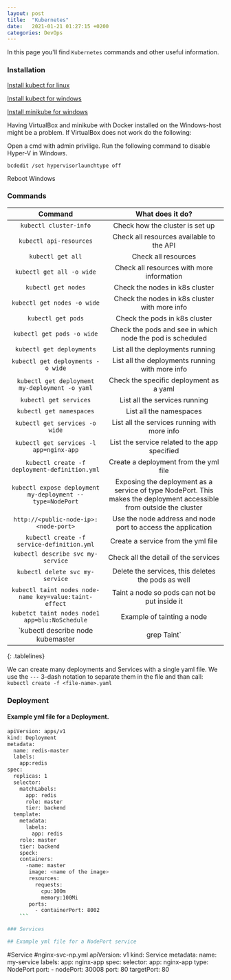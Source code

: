 ```yaml
---
layout: post
title:  "Kubernetes"
date:   2021-01-21 01:27:15 +0200
categories: DevOps
---
```

In this page you'll find `Kubernetes` commands and other useful information.

<style>
.tablelines table, .tablelines td, .tablelines th {
        border: 1px solid black;
        }
</style>

### Installation

[Install kubect for linux](https://kubernetes.io/docs/tasks/tools/install-kubectl-linux/)

[Install kubect for windows](https://kubernetes.io/docs/tasks/tools/install-kubectl-windows/)

[Install minikube for windows](https://minikube.sigs.k8s.io/docs/start/)

Having VirtualBox and minikube with Docker installed on the Windows-host might be a problem.
If VirtualBox does not work do the following:

Open a cmd with admin privilige.
Run the following command to disable Hyper-V in Windows.

`bcdedit /set hypervisorlaunchtype off`

Reboot Windows

### Commands

| **Command**  | **What does it do?** |
|:-------------:|:-------------:|
| `kubectl cluster-info`                                 | Check how the cluster is set up                           |
| `kubectl api-resources`                                | Check all resources available to the API                  |
| `kubectl get all`                                      | Check all resources                                       |
| `kubectl get all -o wide`                              | Check all resources with more information                 |
| `kubectl get nodes`                                    | Check the nodes in k8s cluster                            |
| `kubectl get nodes -o wide`                            | Check the nodes in k8s cluster with more info             |
| `kubectl get pods`                                     | Check the pods in k8s cluster                             |
| `kubectl get pods -o wide`                             | Check the pods and see in which node the pod is scheduled |
| `kubectl get deployments`                              | List all the deployments running                          |
| `kubectl get deployments -o wide`                      | List all the deployments running with more info           |
| `kubectl get deployment my-deployment -o yaml`         | Check the specific deployment as a yaml                   |
| `kubectl get services`                                 | List all the services running                             |
| `kubectl get namespaces`                               | List all the namespaces                                   |
| `kubectl get services -o wide`                         | List all the services running with more info              |
| `kubectl get services -l app=nginx-app`                | List the service related to the app specified             |
| `kubectl create -f deployment-definition.yml`          | Create a deployment from the yml file                     |
| `kubectl expose deployment my-deployment --type=NodePort` | Exposing the deployment as a service of type NodePort. This makes the deployment accessible from outside the cluster   |
|`http://<public-node-ip>:<node-port>`|Use the node address and node port to access the application|
| `kubectl create -f service-definition.yml`             | Create a service from the yml file                        |
| `kubectl describe svc my-service`                      | Check all the detail of the services                      |
| `kubectl delete svc my-service`                        | Delete the services, this deletes the pods as well        |
| `kubectl taint nodes node-name key=value:taint-effect` | Taint a node so pods can not be put inside it             |
| `kubetct taint nodes node1 app=blu:NoSchedule`         | Example of tainting a node                                |
| `kubectl describe node kubemaster | grep Taint`        | not sure                                                  |
{: .tablelines}

We can create many deployments and Services with a single yaml file.
We use the `---` 3-dash notation to separate them in the file and than call:
`kubectl create -f <file-name>.yaml`

### Deployment

#### Example yml file for a Deployment.

```sh
apiVersion: apps/v1
kind: Deployment
metadata:
  name: redis-master
  labels:
    app:redis
spec:
  replicas: 1
  selector: 
    matchLabels:
      app: redis
      role: master
      tier: backend
  template:
    metadata:
      labels:
        app: redis
	role: master
	tier: backend
    speck:
	containers:
	  -name: master
	   image: <name of the image>
	   resources:
	     requests:
	       cpu:100m
	       memory:100Mi
	   ports:
	     - containerPort: 8002
	```

### Services

## Example yml file for a NodePort service

```
#Service
#nginx-svc-np.yml
apiVersion: v1
kind: Service
metadata:
  name: my-service
  labels:
    app: nginx-app
spec:
  selector:
    app: nginx-app
  type: NodePort
  port: 
    - nodePort: 30008
      port: 80
      targetPort: 80
```
